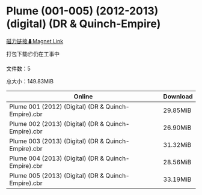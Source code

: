 # Plume (001-005) (2012-2013) (digital) (DR & Quinch-Empire)

[磁力链接⬇Magnet Link](magnet:?xt=urn:btih:2cdbee896d47a11930687f1c83bbeca06ee71a41&dn=Plume%20%28001-005%29%20%282012-2013%29%20%28digital%29%20%28DR%20%26%20Quinch-Empire%29)

打包下载📦仍在工事中

文件数：5

总大小：149.83MiB

Online | Download
--- | ---
Plume 001 (2012) (Digital) (DR & Quinch-Empire).cbr | 29.85MiB
Plume 002 (2013) (Digital) (DR & Quinch-Empire).cbr | 26.90MiB
Plume 003 (2013) (Digital) (DR & Quinch-Empire).cbr | 31.32MiB
Plume 004 (2013) (Digital) (DR & Quinch-Empire).cbr | 28.56MiB
Plume 005 (2013) (Digital) (DR & Quinch-Empire).cbr | 33.19MiB